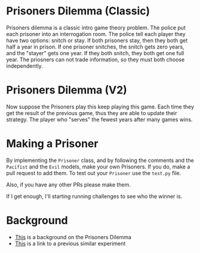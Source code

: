 # Prisoners Dilemma (Classic)

Prisoners dilemma is a classic intro game theory problem.
The police put each prisoner into an interrogation room.
The police tell each player they have two options: snitch or stay.
If both prisoners stay, then they both get half a year in prison.
If one prisoner snitches, the snitch gets zero years, 
	and the "stayer" gets one year.
If they both snitch, they both get one full year.
The priosners can not trade information,
so they must both choose independently.

# Prisoners Dilemma (V2)

Now suppose the Prisoners play this keep playing this game.
Each time they get the result of the previous game,
thus they are able to update their strategy.
The player who "serves" the fewest years after many games wins.

# Making a Prisoner

By implementing the `Prisoner` class,
and by following the comments and the `Pacifist` and the `Evil` models,
make your own Prisoners.
If you do,
make a pull request to add them.
To test out your `Prisoner` use the `test.py` file.

Also, if you have any other PRs please make them.

If I get enough,
I'll starting running challenges to see who the winner is.

# Background
- [This](https://en.wikipedia.org/wiki/Prisoner's_dilemma) is a background on the Prisoners Dilemma
- [This](https://en.wikipedia.org/wiki/The_Evolution_of_Cooperation) is a link to a previous similar experiment
